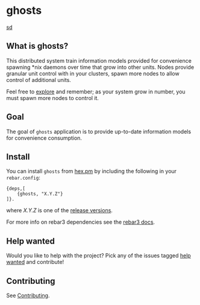 # ghosts

[sd](https://art.pixilart.com/350a88ab371f1bb.png)

## What is ghosts?
This distributed system train information models provided for convenience spawning *nix daemons over time that grow into other units. Nodes provide granular unit control with in your clusters, spawn more nodes to allow control of additional units.

Feel free to [explore](https://github.com/spacebeam) and remember; as your system grow in number, you must spawn more nodes to control it.

## Goal 
The goal of `ghosts` application is to provide up-to-date information models for convenience consumption.

## Install

You can install `ghosts` from [hex.pm](https://hex.pm/packages/ghosts) by including the following in your `rebar.config`:

```
{deps,[
	{ghosts, "X.Y.Z"}
]}.
```
where _X.Y.Z_ is one of the [release versions](https://github.com/spacebeam/ghosts/releases).

For more info on rebar3 dependencies see the [rebar3 docs](http://www.rebar3.org/docs/dependencies).

## Help wanted

Would you like to help with the project? Pick any of the issues tagged [help wanted](https://github.com/spacebeam/ghosts/labels/help%20wanted) and contribute!

## Contributing

See  [Contributing](CONTRIBUTING.md).
